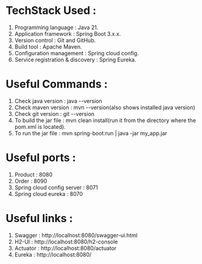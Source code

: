 # TechStack Used :
1. Programming language : Java 21.
2. Application framework : Spring Boot 3.x.x.
3. Version control : Git and GitHub.
4. Build tool : Apache Maven.
5. Configuration management : Spring cloud config.
6. Service registration & discovery : Spring Eureka.

# Useful Commands :
1. Check java version : java --version
2. Check maven version : mvn --version(also shows installed java version)
3. Check git version : git --version
4. To build the jar file : mvn clean install(run it from the directory where the pom.xml is located).
5. To run the jar file : mvn spring-boot:run | java -jar my_app.jar

# Useful ports :
1. Product : 8080
2. Order : 8090
3. Spring cloud config server : 8071
4. Spring cloud eureka : 8070

# Useful links :
1. Swagger : http://localhost:8080/swagger-ui.html
2. H2-UI : http://localhost:8080/h2-console
3. Actuator : http://localhost:8080/actuator
4. Eureka : http://localhost:8080/

